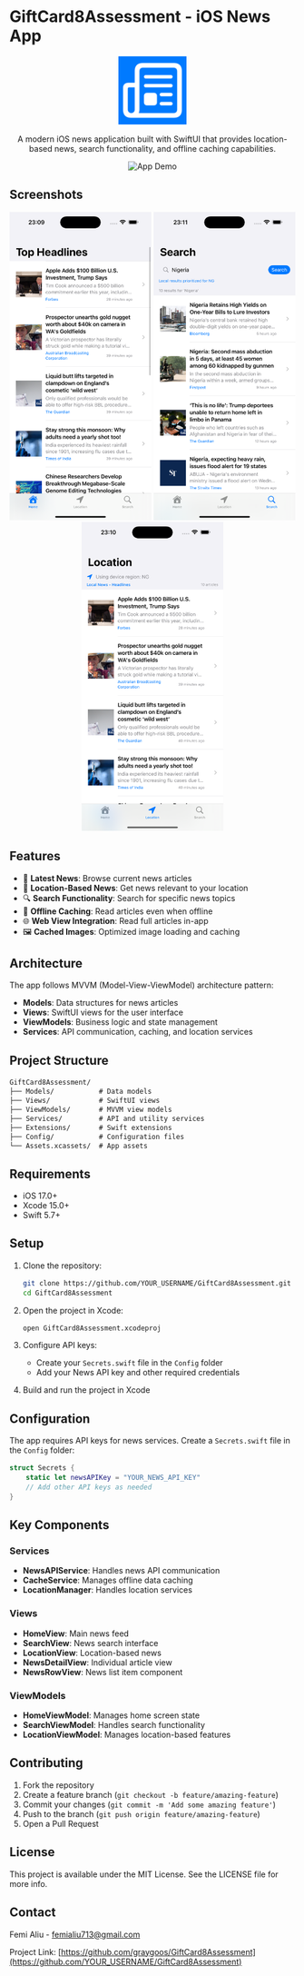 # GiftCard8Assessment - iOS News App

<div align="center">
  <img src="docs/images/app-icon.png" alt="App Icon" width="120" height="120">
  
  <p>A modern iOS news application built with SwiftUI that provides location-based news, search functionality, and offline caching capabilities.</p>
  
  <img src="docs/gifs/app-demo.gif" alt="App Demo" width="300">
</div>

## Screenshots

<div align="center">
  <img src="docs/screenshots/home-screen.png" alt="Home Screen" width="250">
  <img src="docs/screenshots/search-screen.png" alt="Search Screen" width="250">
  <img src="docs/screenshots/location-screen.png" alt="Location Screen" width="250">
</div>

## Features

- 📰 **Latest News**: Browse current news articles
- 📍 **Location-Based News**: Get news relevant to your location
- 🔍 **Search Functionality**: Search for specific news topics
- 💾 **Offline Caching**: Read articles even when offline
- 🌐 **Web View Integration**: Read full articles in-app
- 🖼️ **Cached Images**: Optimized image loading and caching

## Architecture

The app follows MVVM (Model-View-ViewModel) architecture pattern:

- **Models**: Data structures for news articles
- **Views**: SwiftUI views for the user interface
- **ViewModels**: Business logic and state management
- **Services**: API communication, caching, and location services

## Project Structure

```
GiftCard8Assessment/
├── Models/           # Data models
├── Views/            # SwiftUI views
├── ViewModels/       # MVVM view models
├── Services/         # API and utility services
├── Extensions/       # Swift extensions
├── Config/           # Configuration files
└── Assets.xcassets/  # App assets
```

## Requirements

- iOS 17.0+
- Xcode 15.0+
- Swift 5.7+

## Setup

1. Clone the repository:
   ```bash
   git clone https://github.com/YOUR_USERNAME/GiftCard8Assessment.git
   cd GiftCard8Assessment
   ```

2. Open the project in Xcode:
   ```bash
   open GiftCard8Assessment.xcodeproj
   ```

3. Configure API keys:
   - Create your `Secrets.swift` file in the `Config` folder
   - Add your News API key and other required credentials

4. Build and run the project in Xcode

## Configuration

The app requires API keys for news services. Create a `Secrets.swift` file in the `Config` folder:

```swift
struct Secrets {
    static let newsAPIKey = "YOUR_NEWS_API_KEY"
    // Add other API keys as needed
}
```

## Key Components

### Services
- **NewsAPIService**: Handles news API communication
- **CacheService**: Manages offline data caching
- **LocationManager**: Handles location services

### Views
- **HomeView**: Main news feed
- **SearchView**: News search interface
- **LocationView**: Location-based news
- **NewsDetailView**: Individual article view
- **NewsRowView**: News list item component

### ViewModels
- **HomeViewModel**: Manages home screen state
- **SearchViewModel**: Handles search functionality
- **LocationViewModel**: Manages location-based features

## Contributing

1. Fork the repository
2. Create a feature branch (`git checkout -b feature/amazing-feature`)
3. Commit your changes (`git commit -m 'Add some amazing feature'`)
4. Push to the branch (`git push origin feature/amazing-feature`)
5. Open a Pull Request

## License

This project is available under the MIT License. See the LICENSE file for more info.

## Contact

Femi Aliu - femialiu713@gmail.com

Project Link: [https://github.com/graygoos/GiftCard8Assessment](https://github.com/YOUR_USERNAME/GiftCard8Assessment)
